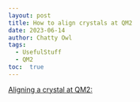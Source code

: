 ```yaml
---
layout: post
title: How to align crystals at QM2
date: 2023-06-14
author: Chatty Owl  
tags: 
  - UsefulStuff 
  - QM2
toc:  true
---
```



[Aligning a crystal at QM2:](/_post_file/Aligning_QM2.pdf)
